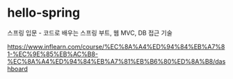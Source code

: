 # hello-spring
스프링 입문 - 코드로 배우는 스프링 부트, 웹 MVC, DB 접근 기술

https://www.inflearn.com/course/%EC%8A%A4%ED%94%84%EB%A7%81-%EC%9E%85%EB%AC%B8-%EC%8A%A4%ED%94%84%EB%A7%81%EB%B6%80%ED%8A%B8/dashboard
